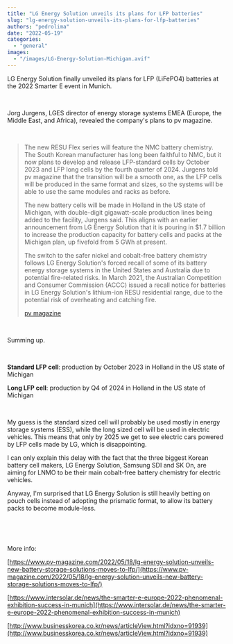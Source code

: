 ```yaml
---
title: "LG Energy Solution unveils its plans for LFP batteries"
slug: "lg-energy-solution-unveils-its-plans-for-lfp-batteries"
authors: "pedrolima"
date: "2022-05-19"
categories: 
  - "general"
images: 
  - "/images/LG-Energy-Solution-Michigan.avif"
---
```


LG Energy Solution finally unveiled its plans for LFP (LiFePO4) batteries at the 2022 Smarter E event in Munich.

 

Jorg Jurgens, LGES director of energy storage systems EMEA (Europe, the Middle East, and Africa), revealed the company's plans to pv magazine.

 

> The new RESU Flex series will feature the NMC battery chemistry. The South Korean manufacturer has long been faithful to NMC, but it now plans to develop and release LFP-standard cells by October 2023 and LFP long cells by the fourth quarter of 2024. Jurgens told pv magazine that the transition will be a smooth one, as the LFP cells will be produced in the same format and sizes, so the systems will be able to use the same modules and racks as before.
> 
> The new battery cells will be made in Holland in the US state of Michigan, with double-digit gigawatt-scale production lines being added to the facility, Jurgens said. This aligns with an earlier announcement from LG Energy Solution that it is pouring in $1.7 billion to increase the production capacity for battery cells and packs at the Michigan plan, up fivefold from 5 GWh at present.
> 
> The switch to the safer nickel and cobalt-free battery chemistry follows LG Energy Solution's forced recall of some of its battery energy storage systems in the United States and Australia due to potential fire-related risks. In March 2021, the Australian Competition and Consumer Commission (ACCC) issued a recall notice for batteries in LG Energy Solution's lithium-ion RESU residential range, due to the potential risk of overheating and catching fire.
> 
> [pv magazine](https://www.pv-magazine.com/2022/05/18/lg-energy-solution-unveils-new-battery-storage-solutions-moves-to-lfp/)

 

Summing up.

 

**Standard LFP cell**: production by October 2023 in Holland in the US state of Michigan

**Long LFP cell**: production by Q4 of 2024 in Holland in the US state of Michigan

 

My guess is the standard sized cell will probably be used mostly in energy storage systems (ESS), while the long sized cell will be used in electric vehicles. This means that only by 2025 we get to see electric cars powered by LFP cells made by LG, which is disappointing.

I can only explain this delay with the fact that the three biggest Korean battery cell makers, LG Energy Solution, Samsung SDI and SK On, are aiming for LNMO to be their main cobalt-free battery chemistry for electric vehicles.

Anyway, I'm surprised that LG Energy Solution is still heavily betting on pouch cells instead of adopting the prismatic format, to allow its battery packs to become module-less.

 

 

More info:

[https://www.pv-magazine.com/2022/05/18/lg-energy-solution-unveils-new-battery-storage-solutions-moves-to-lfp/](https://www.pv-magazine.com/2022/05/18/lg-energy-solution-unveils-new-battery-storage-solutions-moves-to-lfp/)

[https://www.intersolar.de/news/the-smarter-e-europe-2022-phenomenal-exhibition-success-in-munich](https://www.intersolar.de/news/the-smarter-e-europe-2022-phenomenal-exhibition-success-in-munich)

[http://www.businesskorea.co.kr/news/articleView.html?idxno=91939](http://www.businesskorea.co.kr/news/articleView.html?idxno=91939)
